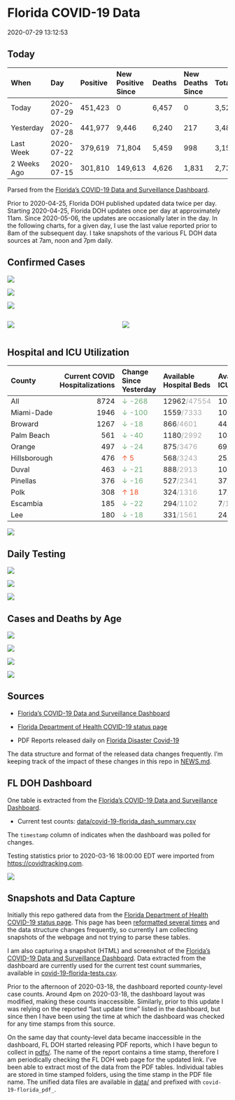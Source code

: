 Florida COVID-19 Data
================
2020-07-29 13:12:53

## Today

| When        | Day        | Positive | New Positive Since | Deaths | New Deaths Since | Total     |
| :---------- | :--------- | :------- | :----------------- | :----- | :--------------- | :-------- |
| Today       | 2020-07-29 | 451,423  | 0                  | 6,457  | 0                | 3,526,765 |
| Yesterday   | 2020-07-28 | 441,977  | 9,446              | 6,240  | 217              | 3,480,299 |
| Last Week   | 2020-07-22 | 379,619  | 71,804             | 5,459  | 998              | 3,154,711 |
| 2 Weeks Ago | 2020-07-15 | 301,810  | 149,613            | 4,626  | 1,831            | 2,735,953 |

Parsed from the [Florida’s COVID-19 Data and Surveillance
Dashboard](https://fdoh.maps.arcgis.com/apps/opsdashboard/index.html#/8d0de33f260d444c852a615dc7837c86).

Prior to 2020-04-25, Florida DOH published updated data twice per day.
Starting 2020-04-25, Florida DOH updates once per day at approximately
11am. Since 2020-05-06, the updates are occasionally later in the day.
In the following charts, for a given day, I use the last value reported
prior to 8am of the subsequent day. I take snapshots of the various FL
DOH data sources at 7am, noon and 7pm daily.

## Confirmed Cases

![](plots/covid-19-florida-daily-test-changes.png)

![](plots/covid-19-florida-deaths-by-day.png)

![](plots/covid-19-florida-county-top-6.png)

<div class="columns">

<div class="column is-full-mobile">

![](plots/covid-19-florida-testing.png)

</div>

<div class="column is-full-mobile">

![](plots/covid-19-florida-total-positive.png)

</div>

</div>

## Hospital and ICU Utilization

| County       | Current COVID Hospitalizations | Change Since Yesterday                     | Available Hospital Beds                      | Available ICU Beds                         |
| :----------- | -----------------------------: | :----------------------------------------- | :------------------------------------------- | :----------------------------------------- |
| All          |                           8724 | <span style="color: #6BAA75">↓ -268</span> | 12962<span style="color: #aaa">/47554</span> | 1000<span style="color: #aaa">/5202</span> |
| Miami-Dade   |                           1946 | <span style="color: #6BAA75">↓ -100</span> | 1559<span style="color: #aaa">/7333</span>   | 108<span style="color: #aaa">/894</span>   |
| Broward      |                           1267 | <span style="color: #6BAA75">↓ -18</span>  | 866<span style="color: #aaa">/4601</span>    | 44<span style="color: #aaa">/485</span>    |
| Palm Beach   |                            561 | <span style="color: #6BAA75">↓ -40</span>  | 1180<span style="color: #aaa">/2992</span>   | 104<span style="color: #aaa">/319</span>   |
| Orange       |                            497 | <span style="color: #6BAA75">↓ -24</span>  | 875<span style="color: #aaa">/3476</span>    | 69<span style="color: #aaa">/303</span>    |
| Hillsborough |                            476 | <span style="color: #EC4E20">↑ 5</span>    | 568<span style="color: #aaa">/3243</span>    | 25<span style="color: #aaa">/361</span>    |
| Duval        |                            463 | <span style="color: #6BAA75">↓ -21</span>  | 888<span style="color: #aaa">/2913</span>    | 108<span style="color: #aaa">/333</span>   |
| Pinellas     |                            376 | <span style="color: #6BAA75">↓ -16</span>  | 527<span style="color: #aaa">/2341</span>    | 37<span style="color: #aaa">/263</span>    |
| Polk         |                            308 | <span style="color: #EC4E20">↑ 18</span>   | 324<span style="color: #aaa">/1316</span>    | 17<span style="color: #aaa">/138</span>    |
| Escambia     |                            185 | <span style="color: #6BAA75">↓ -22</span>  | 294<span style="color: #aaa">/1102</span>    | 7<span style="color: #aaa">/134</span>     |
| Lee          |                            180 | <span style="color: #6BAA75">↓ -18</span>  | 331<span style="color: #aaa">/1561</span>    | 24<span style="color: #aaa">/117</span>    |

![](plots/covid-19-florida-icu-usage.png)

## Daily Testing

![](plots/covid-19-florida-tests-per-case.png)

<!-- ![](plots/covid-19-florida-change-new-cases.png) -->

![](plots/covid-19-florida-tests-percent-positive.png)

![](plots/covid-19-florida-test-and-case-growth.png)

## Cases and Deaths by Age

![](plots/covid-19-florida-weekly-events-by-age.png)

![](plots/covid-19-florida-age.png)

![](plots/covid-19-florida-age-deaths.png)

![](plots/covid-19-florida-age-sex.png)

## Sources

  - [Florida’s COVID-19 Data and Surveillance
    Dashboard](https://fdoh.maps.arcgis.com/apps/opsdashboard/index.html#/8d0de33f260d444c852a615dc7837c86)

  - [Florida Department of Health COVID-19 status
    page](http://www.floridahealth.gov/diseases-and-conditions/COVID-19/)

  - PDF Reports released daily on [Florida Disaster
    Covid-19](http://www.floridahealth.gov/diseases-and-conditions/COVID-19/)

The data structure and format of the released data changes frequently.
I’m keeping track of the impact of these changes in this repo in
[NEWS.md](NEWS.md).

## FL DOH Dashboard

One table is extracted from the [Florida’s COVID-19 Data and
Surveillance
Dashboard](https://fdoh.maps.arcgis.com/apps/opsdashboard/index.html#/8d0de33f260d444c852a615dc7837c86).

  - Current test counts:
    [data/covid-19-florida\_dash\_summary.csv](data/covid-19-florida_dash_summary.csv)

The `timestamp` column of indicates when the dashboard was polled for
changes.

Testing statistics prior to 2020-03-16 18:00:00 EDT were imported from
<https://covidtracking.com>.

![](screenshots/fodh_maps_arcgis_com__apps__opsdashboard.png)

## Snapshots and Data Capture

Initially this repo gathered data from the [Florida Department of Health
COVID-19 status
page](http://www.floridahealth.gov/diseases-and-conditions/COVID-19/).
This page has been [reformatted several
times](screenshots/floridahealth_gov__diseases-and-conditions__COVID-19.png)
and the data structure changes frequently, so currently I am collecting
snapshots of the webpage and not trying to parse these tables.

I am also capturing a snapshot (HTML) and screenshot of the [Florida’s
COVID-19 Data and Surveillance
Dashboard](https://fdoh.maps.arcgis.com/apps/opsdashboard/index.html#/8d0de33f260d444c852a615dc7837c86).
Data extracted from the dashboard are currently used for the current
test count summaries, available in
[covid-19-florida-tests.csv](covid-19-florida-tests.csv).

Prior to the afternoon of 2020-03-18, the dashboard reported
county-level case counts. Around 4pm on 2020-03-18, the dashboard layout
was modified, making these counts inaccessible. Similarly, prior to this
update I was relying on the reported “last update time” listed in the
dashboard, but since then I have been using the time at which the
dashboard was checked for any time stamps from this source.

On the same day that county-level data became inaccessible in the
dashboard, FL DOH started releasing PDF reports, which I have begun to
collect in [pdfs/](pdfs/). The name of the report contains a time stamp,
therefore I am periodically checking the FL DOH web page for the updated
link. I’ve been able to extract most of the data from the PDF tables.
Individual tables are stored in time stamped folders, using the time
stamp in the PDF file name. The unified data files are available in
[data/](data/) and prefixed with `covid-19-florida_pdf_`.
